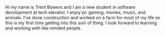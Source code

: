 Hi my name is Trent Bowers and I am a new student in software devolopment at tech elevator. I enjoy pc gaming, movies, music, and animals. I've done construction and worked on a farm for most of my life so this is my first time getting into this sort of thing. I look forward to learning and working with like minded people.

